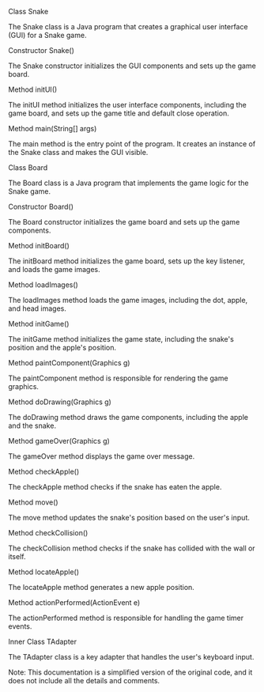 Class Snake

The Snake class is a Java program that creates a graphical user interface (GUI) for a Snake game.

Constructor Snake()

The Snake constructor initializes the GUI components and sets up the game board.

Method initUI()

The initUI method initializes the user interface components, including the game board, and sets up the game title and default close operation.

Method main(String[] args)

The main method is the entry point of the program. It creates an instance of the Snake class and makes the GUI visible.

Class Board

The Board class is a Java program that implements the game logic for the Snake game.

Constructor Board()

The Board constructor initializes the game board and sets up the game components.

Method initBoard()

The initBoard method initializes the game board, sets up the key listener, and loads the game images.

Method loadImages()

The loadImages method loads the game images, including the dot, apple, and head images.

Method initGame()

The initGame method initializes the game state, including the snake's position and the apple's position.

Method paintComponent(Graphics g)

The paintComponent method is responsible for rendering the game graphics.

Method doDrawing(Graphics g)

The doDrawing method draws the game components, including the apple and the snake.

Method gameOver(Graphics g)

The gameOver method displays the game over message.

Method checkApple()

The checkApple method checks if the snake has eaten the apple.

Method move()

The move method updates the snake's position based on the user's input.

Method checkCollision()

The checkCollision method checks if the snake has collided with the wall or itself.

Method locateApple()

The locateApple method generates a new apple position.

Method actionPerformed(ActionEvent e)

The actionPerformed method is responsible for handling the game timer events.

Inner Class TAdapter

The TAdapter class is a key adapter that handles the user's keyboard input.

Note: This documentation is a simplified version of the original code, and it does not include all the details and comments.

